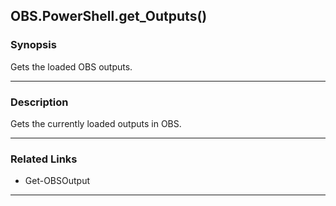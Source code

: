 OBS.PowerShell.get_Outputs()
----------------------------




### Synopsis
Gets the loaded OBS outputs.



---


### Description

Gets the currently loaded outputs in OBS.



---


### Related Links
* Get-OBSOutput





---
